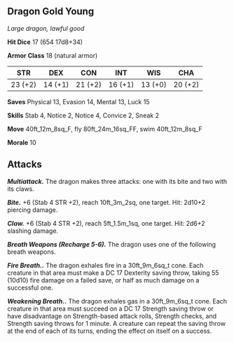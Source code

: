## Dragon Gold Young

*Large dragon, lawful good*

**Hit Dice** 17 (654 17d8+34)

**Armor Class** 18 (natural armor)

| STR     | DEX     | CON     | INT     | WIS     | CHA     |
|---------|---------|---------|---------|---------|---------|
| 23 (+2) | 14 (+1) | 21 (+2) | 16 (+1) | 13 (+0) | 20 (+2) |

**Saves** Physical 13, Evasion 14, Mental 13, Luck 15

**Skills** Stab 4, Notice 2, Notice 4, Convice 2, Sneak 2

**Move** 40ft_12m_8sq_F, fly 80ft_24m_16sq_FF, swim 40ft_12m_8sq_F

**Morale** 10

## Attacks

***Multiattack.*** The dragon makes three attacks: one with its bite and two with its claws.

***Bite.*** +6 (Stab 4 STR +2), reach 10ft_3m_2sq, one target. Hit: 2d10+2 piercing damage.

***Claw.*** +6 (Stab 4 STR +2), reach 5ft_1.5m_1sq, one target. Hit: 2d6+2 slashing damage.

***Breath Weapons (Recharge 5-6).*** The dragon uses one of the following breath weapons.

***Fire Breath..*** The dragon exhales fire in a 30ft_9m_6sq_t cone. Each creature in that area must make a DC 17 Dexterity saving throw, taking 55 (10d10) fire damage on a failed save, or half as much damage on a successful one.

***Weakening Breath..*** The dragon exhales gas in a 30ft_9m_6sq_t cone. Each creature in that area must succeed on a DC 17 Strength saving throw or have disadvantage on Strength-based attack rolls, Strength checks, and Strength saving throws for 1 minute. A creature can repeat the saving throw at the end of each of its turns, ending the effect on itself on a success.

